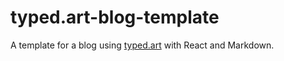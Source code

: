 # typed.art-blog-template

A template for a blog using [typed.art](https://typed.art) with React and Markdown.
